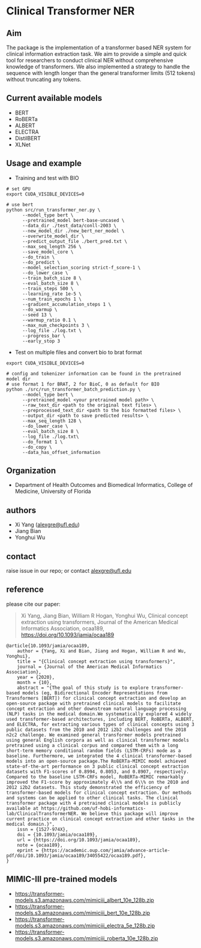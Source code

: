 # Clinical Transformer NER

## Aim
The package is the implementation of a transformer based NER system for clinical information extraction task. We aim to provide a simple and quick tool for researchers to conduct clinical NER without comprehensive knowledge of transformers. We also implemented a strategy to handle the sequence with length longer than the general transformer limits (512 tokens) without truncating any tokens.

## Current available models
- BERT
- RoBERTa
- ALBERT
- ELECTRA
- DistilBERT
- XLNet

## Usage and example
- Training and test with BIO 

```shell script
# set GPU
export CUDA_VISIBLE_DEVICES=0

# use bert
python src/run_transformer_ner.py \
      --model_type bert \
      --pretrained_model bert-base-uncased \
      --data_dir ./test_data/conll-2003 \
      --new_model_dir ./new_bert_ner_model \
      --overwrite_model_dir \
      --predict_output_file ./bert_pred.txt \
      --max_seq_length 256 \
      --save_model_core \
      --do_train \
      --do_predict \
      --model_selection_scoring strict-f_score-1 \
      --do_lower_case \
      --train_batch_size 8 \
      --eval_batch_size 8 \
      --train_steps 500 \
      --learning_rate 1e-5 \
      --num_train_epochs 1 \
      --gradient_accumulation_steps 1 \
      --do_warmup \
      --seed 13 \
      --warmup_ratio 0.1 \
      --max_num_checkpoints 3 \
      --log_file ./log.txt \
      --progress_bar \
      --early_stop 3
```

- Test on multiple files and convert bio to brat format

```shell script
export CUDA_VISIBLE_DEVICES=0

# config and tokenizer information can be found in the pretrained model dir
# use format 1 for BRAT, 2 for BioC, 0 as default for BIO
python ./src/run_transformer_batch_prediction.py \
      --model_type bert \
      --pretrained_model <your pretrained model path> \
      --raw_text_dir <path to the original text files> \
      --preprocessed_text_dir <path to the bio formatted files> \
      --output_dir <path to save predicted results> \
      --max_seq_length 128 \
      --do_lower_case \
      --eval_batch_size 8 \
      --log_file ./log.txt\
      --do_format 1 \
      --do_copy \
      --data_has_offset_information
```

## Organization
- Department of Health Outcomes and Biomedical Informatics, College of Medicine, University of Florida

## authors
- Xi Yang (alexgre@ufl.edu)
- Jiang Bian
- Yonghui Wu

## contact
raise issue in our repo; or contact alexgre@ufl.edu

## reference
please cite our paper:
> Xi Yang, Jiang Bian, William R Hogan, Yonghui Wu, Clinical concept extraction using transformers, Journal of the American Medical Informatics Association, ocaa189, https://doi.org/10.1093/jamia/ocaa189

```
@article{10.1093/jamia/ocaa189,
    author = {Yang, Xi and Bian, Jiang and Hogan, William R and Wu, Yonghui},
    title = "{Clinical concept extraction using transformers}",
    journal = {Journal of the American Medical Informatics Association},
    year = {2020},
    month = {10},
    abstract = "{The goal of this study is to explore transformer-based models (eg, Bidirectional Encoder Representations from Transformers [BERT]) for clinical concept extraction and develop an open-source package with pretrained clinical models to facilitate concept extraction and other downstream natural language processing (NLP) tasks in the medical domain.We systematically explored 4 widely used transformer-based architectures, including BERT, RoBERTa, ALBERT, and ELECTRA, for extracting various types of clinical concepts using 3 public datasets from the 2010 and 2012 i2b2 challenges and the 2018 n2c2 challenge. We examined general transformer models pretrained using general English corpora as well as clinical transformer models pretrained using a clinical corpus and compared them with a long short-term memory conditional random fields (LSTM-CRFs) mode as a baseline. Furthermore, we integrated the 4 clinical transformer-based models into an open-source package.The RoBERTa-MIMIC model achieved state-of-the-art performance on 3 public clinical concept extraction datasets with F1-scores of 0.8994, 0.8053, and 0.8907, respectively. Compared to the baseline LSTM-CRFs model, RoBERTa-MIMIC remarkably improved the F1-score by approximately 4\\% and 6\\% on the 2010 and 2012 i2b2 datasets. This study demonstrated the efficiency of transformer-based models for clinical concept extraction. Our methods and systems can be applied to other clinical tasks. The clinical transformer package with 4 pretrained clinical models is publicly available at https://github.com/uf-hobi-informatics-lab/ClinicalTransformerNER. We believe this package will improve current practice on clinical concept extraction and other tasks in the medical domain.}",
    issn = {1527-974X},
    doi = {10.1093/jamia/ocaa189},
    url = {https://doi.org/10.1093/jamia/ocaa189},
    note = {ocaa189},
    eprint = {https://academic.oup.com/jamia/advance-article-pdf/doi/10.1093/jamia/ocaa189/34055422/ocaa189.pdf},
}
```

## MIMIC-III pre-trained models
- https://transformer-models.s3.amazonaws.com/mimiciii_albert_10e_128b.zip
- https://transformer-models.s3.amazonaws.com/mimiciii_bert_10e_128b.zip
- https://transformer-models.s3.amazonaws.com/mimiciii_electra_5e_128b.zip
- https://transformer-models.s3.amazonaws.com/mimiciii_roberta_10e_128b.zip

